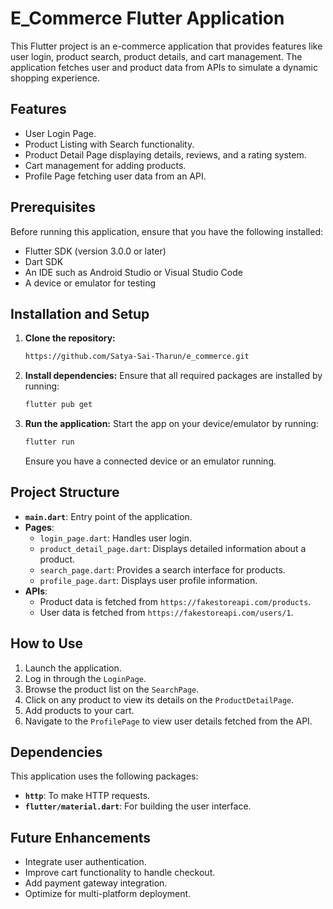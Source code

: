 # E_Commerce Flutter Application

This Flutter project is an e-commerce application that provides features like user login, product search, product details, and cart management. The application fetches user and product data from APIs to simulate a dynamic shopping experience.

## Features
- User Login Page.
- Product Listing with Search functionality.
- Product Detail Page displaying details, reviews, and a rating system.
- Cart management for adding products.
- Profile Page fetching user data from an API.

## Prerequisites

Before running this application, ensure that you have the following installed:

- Flutter SDK (version 3.0.0 or later)
- Dart SDK
- An IDE such as Android Studio or Visual Studio Code
- A device or emulator for testing

## Installation and Setup

1. **Clone the repository:**
   ```bash
   https://github.com/Satya-Sai-Tharun/e_commerce.git
   ```

2. **Install dependencies:**
   Ensure that all required packages are installed by running:
   ```bash
   flutter pub get
   ```

3. **Run the application:**
   Start the app on your device/emulator by running:
   ```bash
   flutter run
   ```

   Ensure you have a connected device or an emulator running.

## Project Structure

- **`main.dart`**: Entry point of the application.
- **Pages**:
  - `login_page.dart`: Handles user login.
  - `product_detail_page.dart`: Displays detailed information about a product.
  - `search_page.dart`: Provides a search interface for products.
  - `profile_page.dart`: Displays user profile information.
- **APIs**:
  - Product data is fetched from `https://fakestoreapi.com/products`.
  - User data is fetched from `https://fakestoreapi.com/users/1`.

## How to Use

1. Launch the application.
2. Log in through the `LoginPage`.
3. Browse the product list on the `SearchPage`.
4. Click on any product to view its details on the `ProductDetailPage`.
5. Add products to your cart.
6. Navigate to the `ProfilePage` to view user details fetched from the API.

## Dependencies

This application uses the following packages:

- **`http`**: To make HTTP requests.
- **`flutter/material.dart`**: For building the user interface.

## Future Enhancements

- Integrate user authentication.
- Improve cart functionality to handle checkout.
- Add payment gateway integration.
- Optimize for multi-platform deployment.
